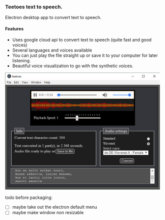 ### Teetoes text to speech.  

Electron desktop app to convert text to speech.

#### Features
* Uses google cloud api to convert text to speech (quite fast and good voices)
* Several languages and voices available
* You can just play the file straight up or save it to your computer for later listening.
* Beautiful voice visualization to go with the synthetic voices.

![2018-07-04_2258.png](src/assets/2018-07-26_1127.png)


todo before packaging:
 
* [ ] maybe take out the electron default menu  
* [ ] maybe make window non resizable
